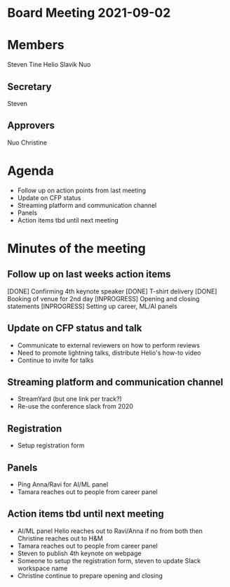 # Board Meeting 2021-09-02

# Members
Steven
Tine
Helio
Slavik
Nuo

## Secretary
Steven

## Approvers
Nuo
Christine

# Agenda
* Follow up on action points from last meeting
* Update on CFP status
* Streaming platform and communication channel
* Panels
* Action items tbd until next meeting

# Minutes of the meeting

## Follow up on last weeks action items

[DONE] Confirming 4th keynote speaker
[DONE] T-shirt delivery
[DONE] Booking of venue for 2nd day
[INPROGRESS] Opening and closing statements
[INPROGRESS] Setting up career, ML/AI panels

## Update on CFP status and talk
- Communicate to external reviewers on how to perform reviews
- Need to promote lightning talks, distribute Helio's how-to video
- Continue to invite for talks

## Streaming platform and communication channel
- StreamYard (but one link per track?)
- Re-use the conference slack from 2020

## Registration
- Setup registration form

## Panels
- Ping Anna/Ravi for AI/ML panel
- Tamara reaches out to people from career panel

## Action items tbd until next meeting
- AI/ML panel Helio reaches out to Ravi/Anna if no from both then Christine reaches out to H&M
- Tamara reaches out to people from career panel
- Steven to publish 4th keynote on webpage
- Someone to setup the registration form, steven to update Slack workspace name
- Christine continue to prepare opening and closing
